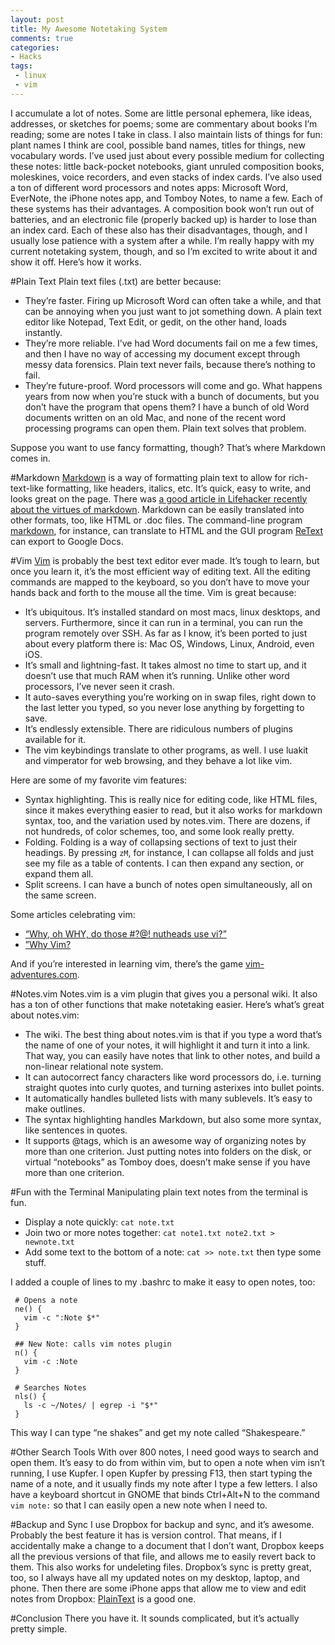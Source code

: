 ```yaml
---
layout: post
title: My Awesome Notetaking System
comments: true
categories:
- Hacks
tags: 
 - linux
 - vim 
---
```


I accumulate a lot of notes. Some are little personal ephemera, like ideas, addresses, or sketches for poems; some are commentary about books I’m reading; some are notes I take in class. I also maintain lists of things for fun: plant names I think are cool, possible band names, titles for things, new vocabulary words. I’ve used just about every possible medium for collecting these notes: little back-pocket notebooks, giant unruled composition books, moleskines, voice recorders, and even stacks of index cards. I’ve also used a ton of different word processors and notes apps: Microsoft Word, EverNote, the iPhone notes app, and Tomboy Notes, to name a few. Each of these systems has their advantages. A composition book won’t run out of batteries, and an electronic file (properly backed up) is harder to lose than an index card. Each of these also has their disadvantages, though, and I usually lose patience with a system after a while. I’m really happy with my current notetaking system, though, and so I’m excited to write about it and show it off. Here’s how it works. 

#Plain Text
Plain text files (.txt) are better because: 

 * They’re faster. Firing up Microsoft Word can often take a while, and that can be annoying when you just want to jot something down. A plain text editor like Notepad, Text Edit, or gedit, on the other hand, loads instantly. 
 * They’re more reliable. I’ve had Word documents fail on me a few times, and then I have no way of accessing my document except through messy data forensics. Plain text never fails, because there’s nothing to fail. 
 * They’re future-proof. Word processors will come and go. What happens years from now when you’re stuck with a bunch of documents, but you don’t have the program that opens them? I have a bunch of old Word documents written on an old Mac, and none of the recent word processing programs can open them. Plain text solves that problem.  

Suppose you want to use fancy formatting, though? That’s where Markdown comes in. 

#Markdown
[Markdown][2] is a way of formatting plain text to allow for rich-text-like formatting, like headers, italics, etc. It’s quick, easy to write, and looks great on the page. There was [a good article in Lifehacker recently about the virtues of markdown][1]. Markdown can be easily translated into other formats, too, like HTML or .doc files. The command-line program [markdown][4], for instance, can translate to HTML and the GUI program [ReText][3] can export to Google Docs. 

#Vim
[Vim][5] is probably the best text editor ever made. It’s tough to learn, but once you learn it, it’s the most efficient way of editing text. All the editing commands are mapped to the keyboard, so you don’t have to move your hands back and forth to the mouse all the time. Vim is great because:  

 * It’s ubiquitous. It’s installed standard on most macs, linux desktops, and servers. Furthermore, since it can run in a terminal, you can run the program remotely over SSH. As far as I know, it’s been ported to just about every platform there is: Mac OS, Windows, Linux, Android, even iOS.  
 * It’s small and lightning-fast. It takes almost no time to start up, and it doesn’t use that much RAM when it’s running. Unlike other word processors, I’ve never seen it crash.  
 * It auto-saves everything you’re working on in swap files, right down to the last letter you typed, so you never lose anything by forgetting to save. 
 * It’s endlessly extensible. There are ridiculous numbers of plugins available for it. 
 * The vim keybindings translate to other programs, as well. I use luakit and vimperator for web browsing, and they behave a lot like vim. 

Here are some of my favorite vim features: 

 * Syntax highlighting. This is really nice for editing code, like HTML files, since it makes everything easier to read, but it also works for markdown syntax, too, and the variation used by notes.vim. There are dozens, if not hundreds, of color schemes, too, and some look really pretty.  
 * Folding. Folding is a way of collapsing sections of text to just their headings. By pressing `zM`, for instance, I can collapse all folds and just see my file as a table of contents. I can then expand any section, or expand them all. 
 * Split screens. I can have a bunch of notes open simultaneously, all on the same screen.   

Some articles celebrating vim: 

 * [“Why, oh WHY, do those #?@! nutheads use vi?”][6] 
 * [”Why Vim?][7]

And if you’re interested in learning vim, there’s the game [vim-adventures.com][8]. 

#Notes.vim
Notes.vim is a vim plugin that gives you a personal wiki. It also has a ton of other functions that make notetaking easier. Here’s what’s great about notes.vim:  

 * The wiki. The best thing about notes.vim is that if you type a word that’s the name of one of your notes, it will highlight it and turn it into a link. That way, you can easily have notes that link to other notes, and build a non-linear relational note system.  
 * It can autocorrect fancy characters like word processors do, i.e. turning straight quotes into curly quotes, and turning asterixes into bullet points. 
 * It automatically handles bulleted lists with many sublevels. It’s easy to make outlines. 
 * The syntax highlighting handles Markdown, but also some more syntax, like sentences in quotes. 
 * It supports @tags, which is an awesome way of organizing notes by more than one criterion. Just putting notes into folders on the disk, or virtual “notebooks” as Tomboy does, doesn’t make sense if you have more than one criterion. 

#Fun with the Terminal
Manipulating plain text notes from the terminal is fun. 

 * Display a note quickly: `cat note.txt`
 * Join two or more notes together: `cat note1.txt note2.txt > newnote.txt`
 * Add some text to the bottom of a note: `cat >> note.txt` then type some stuff.

I added a couple of lines to my .bashrc to make it easy to open notes, too: 

     # Opens a note
     ne() {
       vim -c ":Note $*" 
     }
     
     ## New Note: calls vim notes plugin
     n() { 
       vim -c :Note
     }

     # Searches Notes
     nls() {
       ls -c ~/Notes/ | egrep -i "$*"
     }
This way I can type “ne shakes” and get my note called “Shakespeare.” 

#Other Search Tools
With over 800 notes, I need good ways to search and open them. It’s easy to do from within vim, but to open a note when vim isn’t running, I use Kupfer. I open Kupfer by pressing F13, then start typing the name of a note, and it usually finds my note after I type a few letters. I also have a keyboard shortcut in GNOME that binds Ctrl+Alt+N to the command `vim note:` so that I can easily open a new note when I need to. 

#Backup and Sync
I use Dropbox for backup and sync, and it’s awesome. Probably the best feature it has is version control. That means, if I accidentally make a change to a document that I don’t want, Dropbox keeps all the previous versions of that file, and allows me to easily revert back to them. This also works for undeleting files. 
Dropbox’s sync is pretty great, too, so I always have all my updated notes on my desktop, laptop, and phone. Then there are some iPhone apps that allow me to view and edit notes from Dropbox: [PlainText][9] is a good one.  

#Conclusion
There you have it. It sounds complicated, but it’s actually pretty simple. 

[1]: http://lifehacker.com/5943320/what-is-markdown-and-why-is-it-better-for-my-to+do-lists-and-notes?post=52991739 
[2]: http://daringfireball.net/projects/markdown/syntax 
[3]: http://sourceforge.net/p/retext/home/ReText/  
[4]: http://daringfireball.net/projects/markdown/ 
[5]: http://www.vim.org/ 
[6]: http://www.viemu.com/a-why-vi-vim.html 
[7]: http://www.terminally-incoherent.com/blog/2012/03/21/why-vim/ 
[8]: http://vim-adventures.com/ 
[9]: http://www.hogbaysoftware.com/products/plaintext  
